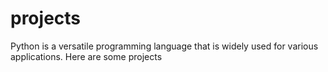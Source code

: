 # projects
 Python is a versatile programming language that is widely used for various applications. Here are some projects
